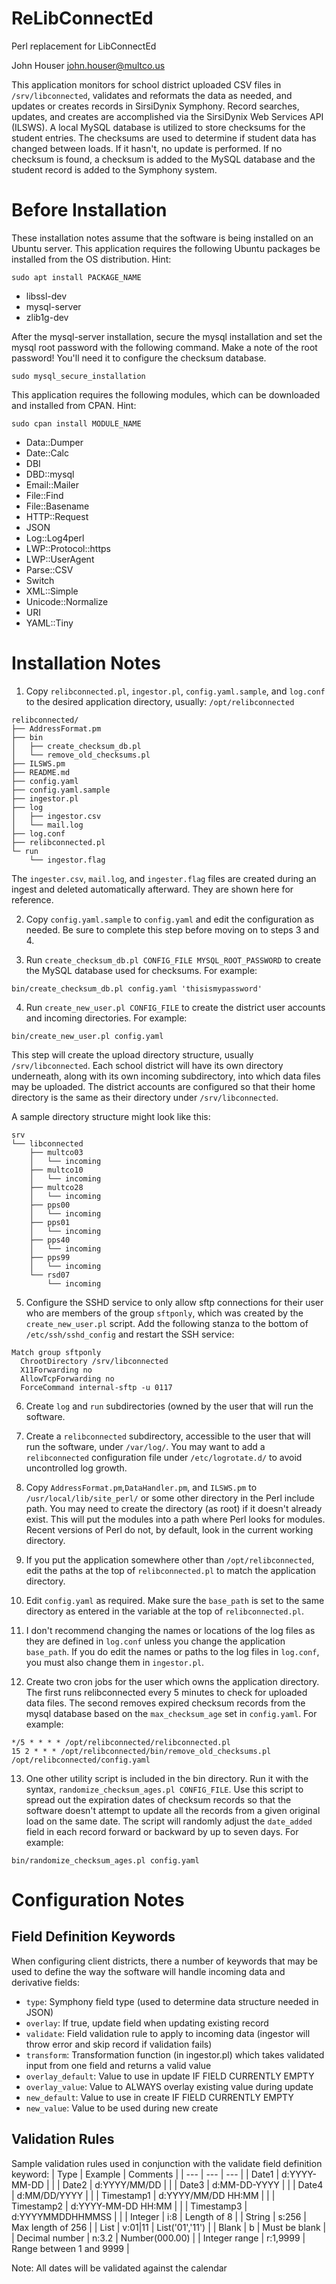 # ReLibConnectEd
Perl replacement for LibConnectEd

John Houser
john.houser@multco.us

This application monitors for school district uploaded CSV files in 
`/srv/libconnected`, validates and reformats the data as needed, and updates or 
creates records in SirsiDynix Symphony. Record searches, updates, and creates 
are accomplished via the SirsiDynix Web Services API (ILSWS). A local MySQL 
database is utilized to store checksums for the student entries. The checksums
are used to determine if student data has changed between loads. If it hasn't,
no update is performed. If no checksum is found, a checksum is added to the 
MySQL database and the student record is added to the Symphony system.

# Before Installation

These installation notes assume that the software is being installed on an
Ubuntu server. This application requires the following Ubuntu packages be 
installed from the OS distribution. Hint:
```
sudo apt install PACKAGE_NAME
```

- libssl-dev
- mysql-server
- zlib1g-dev

After the mysql-server installation, secure the mysql installation and set
the mysql root password with the following command. Make a note of the root
password! You'll need it to configure the checksum database.
```
sudo mysql_secure_installation
```

This application requires the following modules, which can be downloaded and
installed from CPAN. Hint: 
```
sudo cpan install MODULE_NAME
```

- Data::Dumper
- Date::Calc
- DBI
- DBD::mysql
- Email::Mailer
- File::Find
- File::Basename
- HTTP::Request
- JSON
- Log::Log4perl
- LWP::Protocol::https
- LWP::UserAgent
- Parse::CSV
- Switch
- XML::Simple
- Unicode::Normalize
- URI
- YAML::Tiny

# Installation Notes

1. Copy `relibconnected.pl`, `ingestor.pl`, `config.yaml.sample`, and `log.conf` to the 
desired application directory, usually:
`/opt/relibconnected`
```
relibconnected/
├── AddressFormat.pm
├── bin
│   ├── create_checksum_db.pl
│   └── remove_old_checksums.pl
├── ILSWS.pm
├── README.md
├── config.yaml
├── config.yaml.sample
├── ingestor.pl
├── log
│   ├── ingestor.csv
│   └── mail.log
├── log.conf
├── relibconnected.pl
└─ run
    └── ingestor.flag
```

The `ingester.csv`, `mail.log`, and `ingester.flag` files are created during an 
ingest and deleted automatically afterward. They are shown here for reference.

2. Copy `config.yaml.sample` to `config.yaml` and edit the configuration as 
needed. Be sure to complete this step before moving on to steps 3 and 4.

3. Run `create_checksum_db.pl CONFIG_FILE MYSQL_ROOT_PASSWORD` to create the 
MySQL database used for checksums. For example:
```
bin/create_checksum_db.pl config.yaml 'thisismypassword'
```

4. Run `create_new_user.pl CONFIG_FILE` to create the district user accounts
and incoming directories. For example:
```
bin/create_new_user.pl config.yaml
```

This step will create the upload directory structure, usually 
`/srv/libconnected`. Each school district will have its own directory 
underneath, along with its own incoming subdirectory, into which data files may 
be uploaded. The district accounts are configured so that their home directory 
is the same as their directory under `/srv/libconnected`. 

A sample directory structure might look like this:
```
srv
└── libconnected
    ├── multco03
    │   └── incoming
    ├── multco10
    │   └── incoming
    ├── multco28
    │   └── incoming
    ├── pps00
    │   └── incoming
    ├── pps01
    │   └── incoming
    ├── pps40
    │   └── incoming
    ├── pps99
    │   └── incoming
    └── rsd07
        └── incoming
```

5. Configure the SSHD service to only allow sftp connections for their user 
who are members of the group `sftponly`, which was created by the 
`create_new_user.pl` script. Add the following stanza to the bottom of 
`/etc/ssh/sshd_config` and restart the SSH service:
```
Match group sftponly
  ChrootDirectory /srv/libconnected
  X11Forwarding no
  AllowTcpForwarding no
  ForceCommand internal-sftp -u 0117
```

6. Create `log` and `run` subdirectories (owned by the user that will run the 
software.

7. Create a `relibconnected` subdirectory, accessible to the user that will run 
the software, under `/var/log/`. You may want to add a `relibconnected` 
configuration file under `/etc/logrotate.d/` to avoid uncontrolled log growth.

8. Copy `AddressFormat.pm`,`DataHandler.pm`, and `ILSWS.pm` to `/usr/local/lib/site_perl/` 
or some other directory in the Perl include path. You may need to create 
the directory (as root) if it doesn't already exist. This will put the modules 
into a path where Perl looks for modules. Recent versions of Perl do not, by 
default, look in the current working directory.

9. If you put the application somewhere other than `/opt/relibconnected`, edit 
the paths at the top of `relibconnected.pl` to match the application directory.

10. Edit `config.yaml` as required. Make sure the `base_path` is set to the same
directory as entered in the variable at the top of `relibconnected.pl`. 

11. I don't recommend changing the names or locations of the log files as they 
are defined in `log.conf` unless you change the application `base_path`. If you 
do edit the names or paths to the log files in `log.conf`, you must also change 
them in `ingestor.pl`.

12. Create two cron jobs for the user which owns the application directory. The
first runs relibconnected every 5 minutes to check for uploaded data files. The
second removes expired checksum records from the mysql database based on the
`max_checksum_age` set in `config.yaml`.
For example:
```
*/5 * * * * /opt/relibconnected/relibconnected.pl
15 2 * * * /opt/relibconnected/bin/remove_old_checksums.pl /opt/relibconnected/config.yaml
```

13. One other utility script is included in the bin directory. Run it with the
syntax, `randomize_checksum_ages.pl CONFIG_FILE`. Use this script to spread out the expiration
dates of checksum records so that the software doesn't attempt to update all
the records from a given original load on the same date. The script will 
randomly adjust the `date_added` field in each record forward or backward by up
to seven days. For example:
```
bin/randomize_checksum_ages.pl config.yaml
```

# Configuration Notes

## Field Definition Keywords
When configuring client districts, there a number of keywords that may be used 
to define the way the software will handle incoming data and derivative fields:
* `type`: Symphony field type (used to determine data structure needed in JSON)
* `overlay`: If true, update field when updating existing record
* `validate`: Field validation rule to apply to incoming data (ingestor will throw error and skip record if validation fails)
* `transform`: Transformation function (in ingestor.pl) which takes validated input from one field and returns a valid value
* `overlay_default`: Value to use in update IF FIELD CURRENTLY EMPTY
* `overlay_value`: Value to ALWAYS overlay existing value during update
* `new_default`: Value to use in create IF FIELD CURRENTLY EMPTY
* `new_value`: Value to be used during new create

## Validation Rules

Sample validation rules used in conjunction with the validate field definition keyword:
| Type           | Example            | Comments                 |
| ---            | ---                | ---                      |
| Date1          | d:YYYY-MM-DD       |                          |
| Date2          | d:YYYY/MM/DD       |                          |
| Date3          | d:MM-DD-YYYY       |                          |
| Date4          | d:MM/DD/YYYY       |                          |
| Timestamp1     | d:YYYY/MM/DD HH:MM |                          |
| Timestamp2     | d:YYYY-MM-DD HH:MM |                          |
| Timestamp3     | d:YYYYMMDDHHMMSS   |                          |
| Integer        | i:8                | Length of 8              |
| String         | s:256              | Max length of 256        |
| List           | v:01|11            | List('01','11')          |
| Blank          | b                  | Must be blank            |
| Decimal number | n:3.2              | Number(000.00)           |
| Integer range  | r:1,9999           | Range between 1 and 9999 |

Note: All dates will be validated against the calendar
